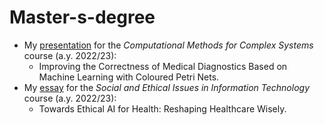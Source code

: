 # Master-s-degree

- My [presentation](https://github.com/irenedovichi/Master-s-degree/files/11655611/Slides_CMCS.pdf) for the _Computational Methods for Complex Systems_ course (a.y. 2022/23):
  - Improving the Correctness of Medical Diagnostics Based on Machine Learning with Coloured Petri Nets.
- My [essay](https://github.com/irenedovichi/Master-s-degree/files/12008667/Essay_Ethical.pdf) for the _Social and Ethical Issues in Information Technology_ course (a.y. 2022/23):
  - Towards Ethical AI for Health: Reshaping Healthcare Wisely.
